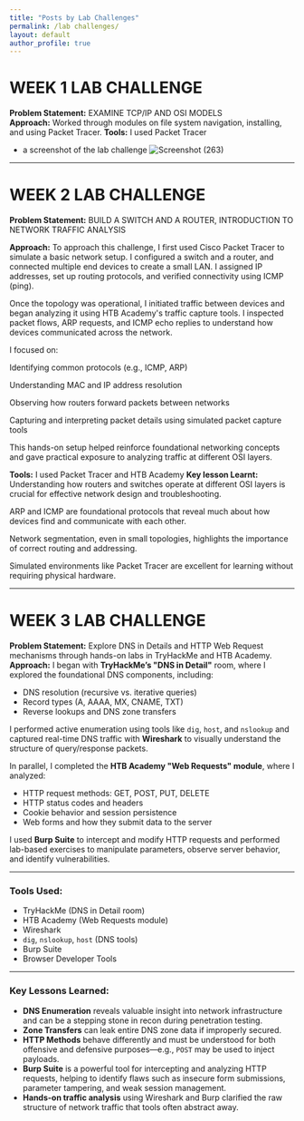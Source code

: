 ```yaml
---
title: "Posts by Lab Challenges"
permalink: /lab challenges/
layout: default
author_profile: true
---
```

# WEEK 1 LAB CHALLENGE
**Problem Statement:** EXAMINE TCP/IP AND OSI MODELS  
**Approach:**  Worked through modules on file system navigation, installing, and using Packet Tracer.
**Tools:** I used Packet Tracer
- a screenshot of the lab challenge
![Screenshot (263)](https://github.com/user-attachments/assets/23cd2dce-7db8-4206-a875-752dd4d199fd)

---
# WEEK 2 LAB CHALLENGE
**Problem Statement:** BUILD A SWITCH AND A ROUTER, INTRODUCTION TO NETWORK TRAFFIC ANALYSIS

**Approach:** To approach this challenge, I first used Cisco Packet Tracer to simulate a basic network setup. I configured a switch and a router, and connected multiple end devices to create a small LAN. I assigned IP addresses, set up routing protocols, and verified connectivity using ICMP (ping).

Once the topology was operational, I initiated traffic between devices and began analyzing it using HTB Academy's traffic capture tools. I inspected packet flows, ARP requests, and ICMP echo replies to understand how devices communicated across the network.

I focused on:

Identifying common protocols (e.g., ICMP, ARP)

Understanding MAC and IP address resolution

Observing how routers forward packets between networks

Capturing and interpreting packet details using simulated packet capture tools

This hands-on setup helped reinforce foundational networking concepts and gave practical exposure to analyzing traffic at different OSI layers.


**Tools:** I used Packet Tracer and HTB Academy
**Key lesson Learnt:** 
Understanding how routers and switches operate at different OSI layers is crucial for effective network design and troubleshooting.

ARP and ICMP are foundational protocols that reveal much about how devices find and communicate with each other.

Network segmentation, even in small topologies, highlights the importance of correct routing and addressing.

Simulated environments like Packet Tracer are excellent for learning without requiring physical hardware.

---
# WEEK 3 LAB CHALLENGE
**Problem Statement:** Explore DNS in Details and HTTP Web Request mechanisms through hands-on labs in TryHackMe and HTB Academy.
**Approach:** I began with **TryHackMe’s "DNS in Detail"** room, where I explored the foundational DNS components, including:
- DNS resolution (recursive vs. iterative queries)
- Record types (A, AAAA, MX, CNAME, TXT)
- Reverse lookups and DNS zone transfers

I performed active enumeration using tools like `dig`, `host`, and `nslookup` and captured real-time DNS traffic with **Wireshark** to visually understand the structure of query/response packets.

In parallel, I completed the **HTB Academy "Web Requests" module**, where I analyzed:
- HTTP request methods: GET, POST, PUT, DELETE
- HTTP status codes and headers
- Cookie behavior and session persistence
- Web forms and how they submit data to the server

I used **Burp Suite** to intercept and modify HTTP requests and performed lab-based exercises to manipulate parameters, observe server behavior, and identify vulnerabilities.

---

### **Tools Used:**
- TryHackMe (DNS in Detail room)  
- HTB Academy (Web Requests module)  
- Wireshark  
- `dig`, `nslookup`, `host` (DNS tools)  
- Burp Suite  
- Browser Developer Tools  

---

### **Key Lessons Learned:**
- **DNS Enumeration** reveals valuable insight into network infrastructure and can be a stepping stone in recon during penetration testing.
- **Zone Transfers** can leak entire DNS zone data if improperly secured.
- **HTTP Methods** behave differently and must be understood for both offensive and defensive purposes—e.g., `POST` may be used to inject payloads.
- **Burp Suite** is a powerful tool for intercepting and analyzing HTTP requests, helping to identify flaws such as insecure form submissions, parameter tampering, and weak session management.
- **Hands-on traffic analysis** using Wireshark and Burp clarified the raw structure of network traffic that tools often abstract away.







